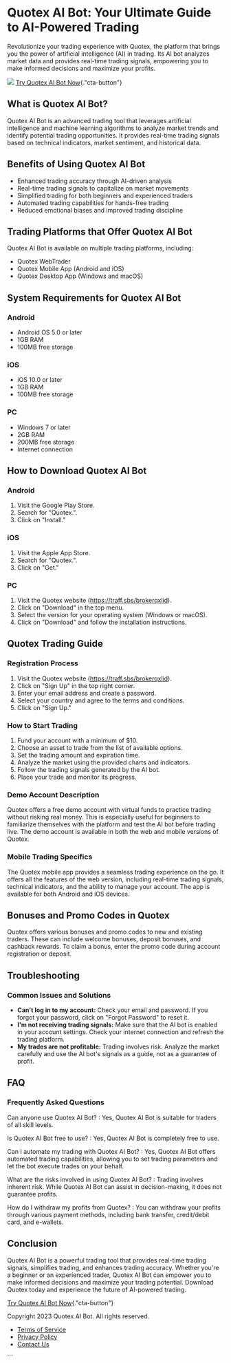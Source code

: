 

# Quotex AI Bot: Your Ultimate Guide to AI-Powered Trading

Revolutionize your trading experience with Quotex, the platform that
brings you the power of artificial intelligence (AI) in trading. Its AI
bot analyzes market data and provides real-time trading signals,
empowering you to make informed decisions and maximize your profits.

[![](https://static.quotex.io/files/4_en/300_250.jpg)](https://traff.sbs/brokerqxlid)
[Try Quotex AI Bot
Now](\%22https://traff.sbs/brokerqxlid\%22){."cta-button"}




## What is Quotex AI Bot?

Quotex AI Bot is an advanced trading tool that leverages artificial
intelligence and machine learning algorithms to analyze market trends
and identify potential trading opportunities. It provides real-time
trading signals based on technical indicators, market sentiment, and
historical data.

## Benefits of Using Quotex AI Bot

-   Enhanced trading accuracy through AI-driven analysis
-   Real-time trading signals to capitalize on market movements
-   Simplified trading for both beginners and experienced traders
-   Automated trading capabilities for hands-free trading
-   Reduced emotional biases and improved trading discipline

## Trading Platforms that Offer Quotex AI Bot

Quotex AI Bot is available on multiple trading platforms, including:

-   Quotex WebTrader
-   Quotex Mobile App (Android and iOS)
-   Quotex Desktop App (Windows and macOS)

## System Requirements for Quotex AI Bot

### Android

-   Android OS 5.0 or later
-   1GB RAM
-   100MB free storage

### iOS

-   iOS 10.0 or later
-   1GB RAM
-   100MB free storage

### PC

-   Windows 7 or later
-   2GB RAM
-   200MB free storage
-   Internet connection

## How to Download Quotex AI Bot

### Android

1.  Visit the Google Play Store.
2.  Search for "Quotex.".
3.  Click on "Install."

### iOS

1.  Visit the Apple App Store.
2.  Search for "Quotex.".
3.  Click on "Get."

### PC

1.  Visit the Quotex website (https://traff.sbs/brokerqxlid).
2.  Click on "Download" in the top menu.
3.  Select the version for your operating system (Windows or macOS).
4.  Click on "Download" and follow the installation instructions.

## Quotex Trading Guide

### Registration Process

1.  Visit the Quotex website (https://traff.sbs/brokerqxlid).
2.  Click on "Sign Up" in the top right corner.
3.  Enter your email address and create a password.
4.  Select your country and agree to the terms and conditions.
5.  Click on "Sign Up."

### How to Start Trading

1.  Fund your account with a minimum of \$10.
2.  Choose an asset to trade from the list of available options.
3.  Set the trading amount and expiration time.
4.  Analyze the market using the provided charts and indicators.
5.  Follow the trading signals generated by the AI bot.
6.  Place your trade and monitor its progress.

### Demo Account Description

Quotex offers a free demo account with virtual funds to practice trading
without risking real money. This is especially useful for beginners to
familiarize themselves with the platform and test the AI bot before
trading live. The demo account is available in both the web and mobile
versions of Quotex.

### Mobile Trading Specifics

The Quotex mobile app provides a seamless trading experience on the go.
It offers all the features of the web version, including real-time
trading signals, technical indicators, and the ability to manage your
account. The app is available for both Android and iOS devices.

## Bonuses and Promo Codes in Quotex

Quotex offers various bonuses and promo codes to new and existing
traders. These can include welcome bonuses, deposit bonuses, and
cashback rewards. To claim a bonus, enter the promo code during account
registration or deposit.

## Troubleshooting

### Common Issues and Solutions

-   **Can\'t log in to my account:** Check your email and password. If
    you forgot your password, click on "Forgot Password" to reset
    it.
-   **I\'m not receiving trading signals:** Make sure that the AI bot is
    enabled in your account settings. Check your internet connection and
    refresh the trading platform.
-   **My trades are not profitable:** Trading involves risk. Analyze the
    market carefully and use the AI bot\'s signals as a guide, not as a
    guarantee of profit.

## FAQ

### Frequently Asked Questions

Can anyone use Quotex AI Bot?
:   Yes, Quotex AI Bot is suitable for traders of all skill levels.

Is Quotex AI Bot free to use?
:   Yes, Quotex AI Bot is completely free to use.

Can I automate my trading with Quotex AI Bot?
:   Yes, Quotex AI Bot offers automated trading capabilities, allowing
    you to set trading parameters and let the bot execute trades on your
    behalf.

What are the risks involved in using Quotex AI Bot?
:   Trading involves inherent risk. While Quotex AI Bot can assist in
    decision-making, it does not guarantee profits.

How do I withdraw my profits from Quotex?
:   You can withdraw your profits through various payment methods,
    including bank transfer, credit/debit card, and e-wallets.

## Conclusion

Quotex AI Bot is a powerful trading tool that provides real-time trading
signals, simplifies trading, and enhances trading accuracy. Whether
you\'re a beginner or an experienced trader, Quotex AI Bot can empower
you to make informed decisions and maximize your trading potential.
Download Quotex today and experience the future of AI-powered trading.

[Try Quotex AI Bot
Now](\%22https://traff.sbs/brokerqxlid\%22){."cta-button"}

Copyright 2023 Quotex AI Bot. All rights reserved.

-   [Terms of Service](\%22#\%22)
-   [Privacy Policy](\%22#\%22)
-   [Contact Us](\%22#\%22)

\`\`\`

